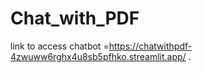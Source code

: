 # Chat_with_PDF
link to access chatbot =https://chatwithpdf-4zwuww6rghx4u8sb5pfhko.streamlit.app/
.
